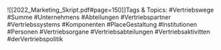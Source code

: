 
![[2022_Marketing_Skript.pdf#page=150]]Tags & Topics:
   #Vertriebswege
   #Summe
   #Unternehmens
   #Abteilungen
   #Vertriebspartner
   #Vertriebssystems
   #Komponenten
   #PlaceGestaltung
   #Institutionen
   #Personen
   #Vertriebsorgane
   #Vertriebsabteilungen
   #Vertriebsaktivitten
   #derVertriebspolitik